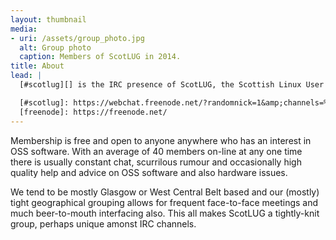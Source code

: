 ```yaml
---
layout: thumbnail
media:
- uri: /assets/group_photo.jpg
  alt: Group photo
  caption: Members of ScotLUG in 2014.
title: About
lead: |
  [#scotlug][] is the IRC presence of ScotLUG, the Scottish Linux User Group.  We are hosted on [freenode][].  The IRC channel has in many ways come to be the embodiment of ScotLUG due to the immediacy of the media.

  [#scotlug]: https://webchat.freenode.net/?randomnick=1&amp;channels=%23scotlug&amp;prompt=1
  [freenode]: https://freenode.net/
---
```


Membership is free and open to anyone anywhere who has an interest in OSS software.  With an average of 40 members on-line at any one time there is usually constant chat, scurrilous rumour and occasionally high quality help and advice on OSS software and also hardware issues.

We tend to be mostly Glasgow or West Central Belt based and our (mostly) tight geographical grouping allows for frequent face-to-face meetings and much beer-to-mouth interfacing also.  This all makes ScotLUG a tightly-knit group, perhaps unique amonst IRC channels.
